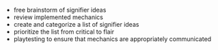 - free brainstorm of signifier ideas
- review implemented mechanics
- create and categorize a list of signifier ideas
- prioritize the list from critical to flair
- playtesting to ensure that mechanics are appropriately communicated
